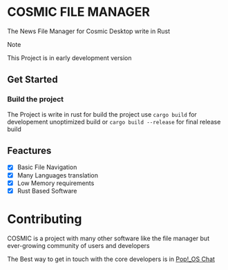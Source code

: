# COSMIC FILE MANAGER
The News File Manager for Cosmic Desktop write in Rust
> [!NOTE]
> This Project is in early development version

## Get Started

### Build the project
The Project is write in rust for build the project use `cargo build` for developement unoptimized build 
or `cargo build --release` for final release build


## Feactures
- [X] Basic File Navigation
- [X] Many Languages translation
- [X] Low Memory requirements
- [X] Rust Based Software

# Contributing
COSMIC is a project with many other software like the file manager but ever-growing community of users and developers

The Best way to get in touch with the core developers is in [Pop!_OS Chat](https://chat.pop-os.org/)
